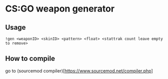 # CS:GO weapon generator

## Usage
```
!gen <weaponID> <skinID> <pattern> <float> <stattrak count leave empty to remove>
```

## How to compile
go to (sourcemod compiler)[https://www.sourcemod.net/compiler.php]
